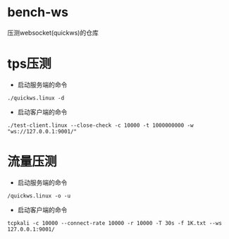 # bench-ws
压测websocket(quickws)的仓库

# tps压测
* 启动服务端的命令
```
./quickws.linux -d
```
* 启动客户端的命令
```
./test-client.linux --close-check -c 10000 -t 1000000000 -w "ws://127.0.0.1:9001/"
```

# 流量压测
* 启动服务端的命令
```
/quickws.linux -o -u
```
* 启动客户端的命令
```
tcpkali -c 10000 --connect-rate 10000 -r 10000 -T 30s -f 1K.txt --ws 127.0.0.1:9001/
```
